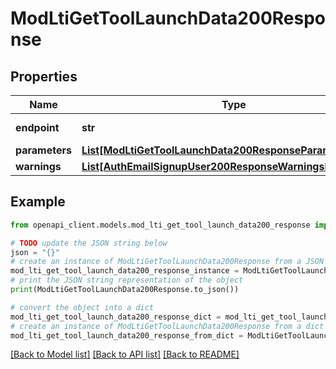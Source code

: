 # ModLtiGetToolLaunchData200Response


## Properties

Name | Type | Description | Notes
------------ | ------------- | ------------- | -------------
**endpoint** | **str** | Endpoint URL | [default to 'null']
**parameters** | [**List[ModLtiGetToolLaunchData200ResponseParametersInner]**](ModLtiGetToolLaunchData200ResponseParametersInner.md) |  | 
**warnings** | [**List[AuthEmailSignupUser200ResponseWarningsInner]**](AuthEmailSignupUser200ResponseWarningsInner.md) |  | [optional] 

## Example

```python
from openapi_client.models.mod_lti_get_tool_launch_data200_response import ModLtiGetToolLaunchData200Response

# TODO update the JSON string below
json = "{}"
# create an instance of ModLtiGetToolLaunchData200Response from a JSON string
mod_lti_get_tool_launch_data200_response_instance = ModLtiGetToolLaunchData200Response.from_json(json)
# print the JSON string representation of the object
print(ModLtiGetToolLaunchData200Response.to_json())

# convert the object into a dict
mod_lti_get_tool_launch_data200_response_dict = mod_lti_get_tool_launch_data200_response_instance.to_dict()
# create an instance of ModLtiGetToolLaunchData200Response from a dict
mod_lti_get_tool_launch_data200_response_from_dict = ModLtiGetToolLaunchData200Response.from_dict(mod_lti_get_tool_launch_data200_response_dict)
```
[[Back to Model list]](../README.md#documentation-for-models) [[Back to API list]](../README.md#documentation-for-api-endpoints) [[Back to README]](../README.md)


